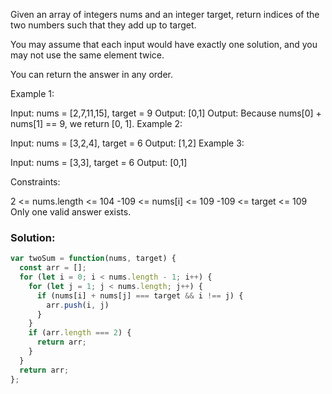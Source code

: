 Given an array of integers nums and an integer target, return indices of the two numbers such that they add up to target.

You may assume that each input would have exactly one solution, and you may not use the same element twice.

You can return the answer in any order.



Example 1:

Input: nums = [2,7,11,15], target = 9
Output: [0,1]
Output: Because nums[0] + nums[1] == 9, we return [0, 1].
Example 2:

Input: nums = [3,2,4], target = 6
Output: [1,2]
Example 3:

Input: nums = [3,3], target = 6
Output: [0,1]


Constraints:

2 <= nums.length <= 104
-109 <= nums[i] <= 109
-109 <= target <= 109
Only one valid answer exists.

### Solution:

```javascript
var twoSum = function(nums, target) {
  const arr = [];
  for (let i = 0; i < nums.length - 1; i++) {
    for (let j = 1; j < nums.length; j++) {
      if (nums[i] + nums[j] === target && i !== j) {
        arr.push(i, j)
      }
    }
    if (arr.length === 2) {
      return arr;
    }
  }
  return arr;
};
```